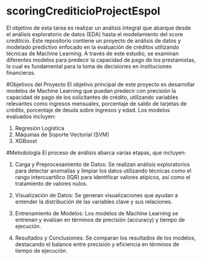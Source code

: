 # scoringCrediticioProjectEspol
El objetivo de esta tarea es realizar un análisis integral que abarque desde el análisis exploratorio de datos (EDA) hasta el modelamiento del score crediticio.
Este repositorio contiene un proyecto de análisis de datos y modelado predictivo enfocado en la evaluación de créditos utilizando técnicas de Machine Learning. A través de este estudio, se examinan diferentes modelos para predecir la capacidad de pago de los prestamistas, lo cual es fundamental para la toma de decisiones en instituciones financieras.

#Objetivos del Proyecto
El objetivo principal de este proyecto es desarrollar modelos de Machine Learning que puedan predecir con precisión la capacidad de pago de los solicitantes de crédito, utilizando variables relevantes como ingresos mensuales, porcentaje de saldo de tarjetas de crédito, porcentaje de deuda sobre ingresos y edad. Los modelos evaluados incluyen:

1. Regresión Logística
2. Máquinas de Soporte Vectorial (SVM)
3. XGBoost

#Metodología
El proceso de análisis abarca varias etapas, que incluyen:

1. Carga y Preprocesamiento de Datos: Se realizan análisis exploratorios para detectar anomalías y limpiar los datos utilizando técnicas como el rango intercuartílico (IQR) para identificar valores atípicos, así como el tratamiento de valores nulos.

2. Visualización de Datos: Se generan visualizaciones que ayudan a entender la distribución de las variables clave y sus relaciones.

3. Entrenamiento de Modelos: Los modelos de Machine Learning se entrenan y evalúan en términos de precisión (accuracy) y tiempo de ejecución.

4. Resultados y Conclusiones: Se comparan los resultados de los modelos, destacando el balance entre precisión y eficiencia en términos de tiempo de ejecución.
